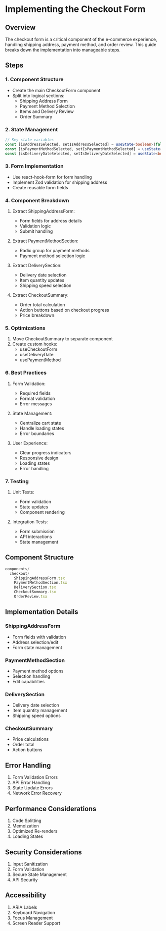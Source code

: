# Implementing the Checkout Form

## Overview
The checkout form is a critical component of the e-commerce experience, handling shipping address, payment method, and order review. This guide breaks down the implementation into manageable steps.

## Steps

### 1. Component Structure
- Create the main CheckoutForm component
- Split into logical sections:
  - Shipping Address Form
  - Payment Method Selection
  - Items and Delivery Review
  - Order Summary

### 2. State Management
```typescript
// Key state variables
const [isAddressSelected, setIsAddressSelected] = useState<boolean>(false)
const [isPaymentMethodSelected, setIsPaymentMethodSelected] = useState<boolean>(false)
const [isDeliveryDateSelected, setIsDeliveryDateSelected] = useState<boolean>(false)
```

### 3. Form Implementation
- Use react-hook-form for form handling
- Implement Zod validation for shipping address
- Create reusable form fields

### 4. Component Breakdown
1. Extract ShippingAddressForm:
   - Form fields for address details
   - Validation logic
   - Submit handling

2. Extract PaymentMethodSection:
   - Radio group for payment methods
   - Payment method selection logic

3. Extract DeliverySection:
   - Delivery date selection
   - Item quantity updates
   - Shipping speed selection

4. Extract CheckoutSummary:
   - Order total calculation
   - Action buttons based on checkout progress
   - Price breakdown

### 5. Optimizations
1. Move CheckoutSummary to separate component
2. Create custom hooks:
   - useCheckoutForm
   - useDeliveryDate
   - usePaymentMethod

### 6. Best Practices
1. Form Validation:
   - Required fields
   - Format validation
   - Error messages

2. State Management:
   - Centralize cart state
   - Handle loading states
   - Error boundaries

3. User Experience:
   - Clear progress indicators
   - Responsive design
   - Loading states
   - Error handling

### 7. Testing
1. Unit Tests:
   - Form validation
   - State updates
   - Component rendering

2. Integration Tests:
   - Form submission
   - API interactions
   - State management

## Component Structure

```typescript
components/
  checkout/
    ShippingAddressForm.tsx
    PaymentMethodSection.tsx
    DeliverySection.tsx
    CheckoutSummary.tsx
    OrderReview.tsx
```

## Implementation Details

### ShippingAddressForm
- Form fields with validation
- Address selection/edit
- Form state management

### PaymentMethodSection
- Payment method options
- Selection handling
- Edit capabilities

### DeliverySection
- Delivery date selection
- Item quantity management
- Shipping speed options

### CheckoutSummary
- Price calculations
- Order total
- Action buttons

## Error Handling

1. Form Validation Errors
2. API Error Handling
3. State Update Errors
4. Network Error Recovery

## Performance Considerations

1. Code Splitting
2. Memoization
3. Optimized Re-renders
4. Loading States

## Security Considerations

1. Input Sanitization
2. Form Validation
3. Secure State Management
4. API Security

## Accessibility

1. ARIA Labels
2. Keyboard Navigation
3. Focus Management
4. Screen Reader Support
